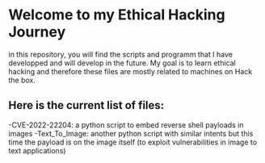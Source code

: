 Welcome to my Ethical Hacking Journey
=====================================

in this repository, you will find the scripts and programm that I have developped and will develop in the future. My goal is to learn ethical hacking and therefore these files are mostly related to machines on Hack the box.

Here is the current list of files:
----------------------------------

-CVE-2022-22204: a python script to embed reverse shell payloads in images
-Text_To_Image: another python script with similar intents but this time the payload is on the image itself (to exploit vulnerabilities in image to text applications)
